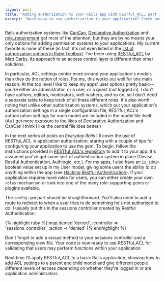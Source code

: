 ```yaml
---
layout: post
title: "Adding authorization to your Rails app with RESTful_ACL, part 1: Setup"
excerpt: "Need easy-to-use authorization in your application? Check out this useful alternative to other, better known options."
---
```


Rails authorization systems like [CanCan](http://github.com/ryanb/cancan), [Declarative Authorization](http://github.com/stffn/declarative_authorization) and [role_requirement](http://github.com/timcharper/role_requirement) get most of the attention, but they are by no means your only options for adding permission systems to your applications. My current favorite is none of these (in fact, it's not even listed in the [list of authorization options in Ruby Toolbox](http://www.ruby-toolbox.com/categories/rails_authorization.html)). I've been using [RESTful_ACL](http://github.com/mdarby/restful_acl) by Matt Darby. Its approach to an access control layer is different than other solutions. 

In particular, ACL settings center more around your application's models than they do the notion of roles. For me, this works out well for one main reason: At the top level I like to keep my apps' user options pretty basic--you're either an administrator, or a user, or a guest (not logged in). I don't have authors, editors, moderators, well-wishers, and so on, so I don't need a separate table to keep track of all these different roles. It's also worth noting that unlike other authorization systems, which put your application's authorization settings in a single configuration file, RESTful_ACL's authorization settings for each model are included in the model file itself. (As I get more exposure to the likes of Declarative Authorization and CanCan I think I like the central file idea better.)

In the next series of posts on _Everyday Rails_ I'll cover the use of RESTful_ACL in application authorization, staring with a couple of tips for configuring your application to use the gem. To begin, follow the instructions provided in [RESTful_ACL's repository](http://github.com/mdarby/restful_acl) to add it to your app. It's assumed you've got some sort of authentication system in place (Devise, Restful Authentication, Authlogic, etc.). For my apps, I also have an `is_admin` boolean value set up in my User model, giving some users the ability to do anything within the app (see [Hacking Restful Authentication](/2010/06/08/hacking-restful-authentication.html)). If your application requires more roles for users, you can either create your own `roles` mechanism or look into one of the many role-supporting gems or plugins available.

The `config.gem` part should be straightforward. You'll also need to add a route to redirect to when a user tries to do something he's not authorized to do. I usually put this in the sessions controller created by Restful Authentication:

{% highlight ruby %}
  map.denied 'denied', :controller => 'sessions_controller', :action => 'denied'
{% endhighlight %}

Don't forget to add a `denied` method to your sessions controller and a corresponding view file. Your code is now ready to use RESTful_ACL for validating that users may perform functions within your application.

<div class="alert alert-info" markdown="1">
Next time I'll apply RESTful_ACL to a basic Rails application, showing how to add ACL settings to a parent and child model and give different people different levels of access depending on whether they're logged in or are application administrators.
</div>